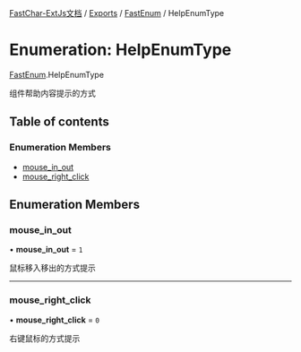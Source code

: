 [FastChar-ExtJs文档](../README.md) / [Exports](../modules.md) / [FastEnum](../modules/FastEnum.md) / HelpEnumType

# Enumeration: HelpEnumType

[FastEnum](../modules/FastEnum.md).HelpEnumType

组件帮助内容提示的方式

## Table of contents

### Enumeration Members

- [mouse\_in\_out](FastEnum.HelpEnumType.md#mouse_in_out)
- [mouse\_right\_click](FastEnum.HelpEnumType.md#mouse_right_click)

## Enumeration Members

### mouse\_in\_out

• **mouse\_in\_out** = ``1``

鼠标移入移出的方式提示

___

### mouse\_right\_click

• **mouse\_right\_click** = ``0``

右键鼠标的方式提示
